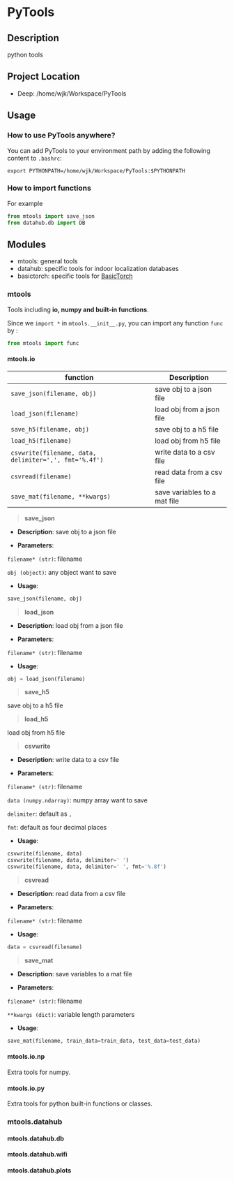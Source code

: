 # PyTools
## Description
python tools

## Project Location
- Deep: /home/wjk/Workspace/PyTools

## Usage
### How to use PyTools anywhere?

You can add PyTools to your environment path by adding the following content to `.bashrc`:

```
export PYTHONPATH=/home/wjk/Workspace/PyTools:$PYTHONPATH
```

### How to import functions
For example
```python
from mtools import save_json
from datahub.db import DB
```

## Modules
- mtools: general tools
- datahub: specific tools for indoor localization databases
- basictorch: specific tools for [BasicTorch](http://tjunet.top/gitbucket/XinNoil/BasicTorch)

### mtools

Tools including **io, numpy and built-in functions**.

Since we `import *` in `mtools.__init__.py`, you can import any function `func`  by :

```python
from mtools import func
```

#### mtools.io

| function                                              | Description                  |
| ----------------------------------------------------- | ---------------------------- |
| `save_json(filename, obj)`                            | save obj to a json file      |
| `load_json(filename)`                                 | load obj from a json file    |
| `save_h5(filename, obj)`                              | save obj to a h5 file        |
| `load_h5(filename)`                                   | load obj from h5 file        |
| `csvwrite(filename, data, delimiter=',', fmt='%.4f')` | write data to a csv file     |
| `csvread(filename)`                                   | read data from a csv file    |
| `save_mat(filename, **kwargs)`                        | save variables to a mat file |

> **save_json**

 - **Description**: save obj to a json file

 - **Parameters**:

`filename* (str)`: filename

`obj (object)`: any object want to save

 - **Usage**:

```python
save_json(filename, obj)
```

> **load_json**

 - **Description**: load obj from a json file

 - **Parameters**:

`filename* (str)`: filename

 - **Usage**:

```python
obj = load_json(filename)
```

> **save_h5**

save obj to a h5 file

> **load_h5**

load obj from h5 file

> **csvwrite**

 - **Description**: write data to a csv file

 - **Parameters**:

`filename* (str)`: filename

`data (numpy.ndarray)`: numpy array want to save

`delimiter`: default as `,`

`fmt`: default as four decimal places

 - **Usage**:

```python
csvwrite(filename, data)
csvwrite(filename, data, delimiter=' ')
csvwrite(filename, data, delimiter=' ', fmt='%.8f')
```

> **csvread**

 - **Description**: read data from a csv file

 - **Parameters**:

`filename* (str)`: filename

 - **Usage**:

```python
data = csvread(filename)
```

> **save_mat**

 - **Description**: save variables to a mat file

 - **Parameters**:

`filename* (str)`: filename

`**kwargs (dict)`: variable length parameters

 - **Usage**:

```python
save_mat(filename, train_data=train_data, test_data=test_data)
```

#### mtools.io.np

Extra tools for numpy.

#### mtools.io.py

Extra tools for python built-in functions or classes.

### mtools.datahub

#### mtools.datahub.db

#### mtools.datahub.wifi

#### mtools.datahub.plots